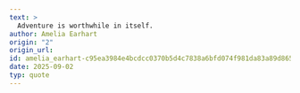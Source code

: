 ```yaml
---
text: >
  Adventure is worthwhile in itself.
author: Amelia Earhart
origin: "2"
origin_url: 
id: amelia_earhart-c95ea3984e4bcdcc0370b5d4c7838a6bfd074f981da83a89d8658fdfb6cb4bd4
date: 2025-09-02
typ: quote
---
```


